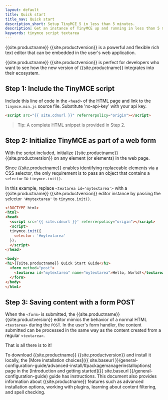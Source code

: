 ```yaml
---
layout: default
title: Quick start
title_nav: Quick start
description_short: Setup TinyMCE 5 in less than 5 minutes.
description: Get an instance of TinyMCE up and running in less than 5 minutes.
keywords: tinymce script textarea
---
```


{{site.productname}} {{site.productversion}} is a powerful and flexible rich text editor that can be embedded in the user's web application.

{{site.productname}} {{site.productversion}} is perfect for developers who want to see how the new version of {{site.productname}} integrates into their ecosystem.

## Step 1: Include the TinyMCE script

Include this line of code in the `<head>` of the HTML page and link to the `tinymce.min.js` source file. Substitute 'no-api-key' with your api key.

```html
<script src="{{ site.cdnurl }}" referrerpolicy="origin"></script>
```

> Tip: A complete HTML snippet is provided in Step 2.


## Step 2: Initialize TinyMCE as part of a web form

With the script included, initialize {{site.productname}} {{site.productversion}} on any element (or elements) in the web page.

Since {{site.productname}} enables identifying replaceable elements via a CSS selector, the only requirement is to pass an object that contains a `selector` to `tinymce.init()`.

In this example, replace `<textarea id='mytextarea'>` with a {{site.productname}} {{site.productversion}} editor instance by passing the selector `'#mytextarea'` to `tinymce.init()`.

```html
<!DOCTYPE html>
<html>
<head>
  <script src='{{ site.cdnurl }}' referrerpolicy="origin"></script>
  <script>
  tinymce.init({
    selector: '#mytextarea'
  });
  </script>
</head>

<body>
<h1>{{site.productname}} Quick Start Guide</h1>
  <form method="post">
    <textarea id="mytextarea" name="mytextarea">Hello, World!</textarea>
  </form>
</body>
</html>
```


## Step 3: Saving content with a form POST

When the `<form>` is submitted, the {{site.productname}} {{site.productversion}} editor mimics the behavior of a normal HTML `<textarea>` during the `POST`. In the user's form handler, the content submitted can be processed in the same way as the content created from a regular `<textarea>`.

That is all there is to it!

To download {{site.productname}} {{site.productversion}} and install it locally, the [More installation choices]({{  site.baseurl }}/general-configuration-guide/advanced-install/#packagemanagerinstalloptions) page in the [Introduction and getting started]({{ site.baseurl }}/general-configuration-guide) guide has instructions. This document also provides information about {{site.productname}} features such as advanced installation options, working with plugins, learning about content filtering, and spell checking.
